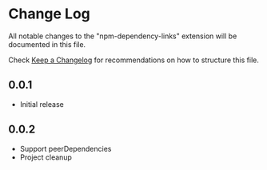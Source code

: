 # Change Log
All notable changes to the "npm-dependency-links" extension will be documented in this file.

Check [Keep a Changelog](http://keepachangelog.com/) for recommendations on how to structure this file.

## 0.0.1
- Initial release

## 0.0.2
- Support peerDependencies
- Project cleanup
